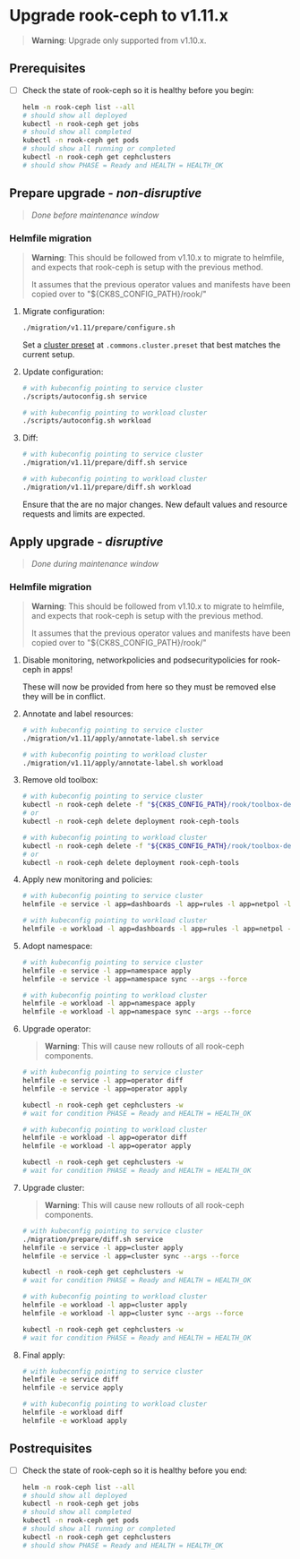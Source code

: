 # Upgrade rook-ceph to v1.11.x

> **Warning**: Upgrade only supported from v1.10.x.

## Prerequisites

- [ ] Check the state of rook-ceph so it is healthy before you begin:

  ```bash
  helm -n rook-ceph list --all
  # should show all deployed
  kubectl -n rook-ceph get jobs
  # should show all completed
  kubectl -n rook-ceph get pods
  # should show all running or completed
  kubectl -n rook-ceph get cephclusters
  # should show PHASE = Ready and HEALTH = HEALTH_OK
  ```

## Prepare upgrade - *non-disruptive*

> *Done before maintenance window*

### Helmfile migration

> **Warning**: This should be followed from v1.10.x to migrate to helmfile, and expects that rook-ceph is setup with the previous method.
>
> It assumes that the previous operator values and manifests have been copied over to "${CK8S_CONFIG_PATH}/rook/"

1. Migrate configuration:

    ```bash
    ./migration/v1.11/prepare/configure.sh
    ```

    Set a [cluster preset](../../helmfile.d/values/cluster-presets) at `.commons.cluster.preset` that best matches the current setup.

1. Update configuration:

    ```bash
    # with kubeconfig pointing to service cluster
    ./scripts/autoconfig.sh service

    # with kubeconfig pointing to workload cluster
    ./scripts/autoconfig.sh workload
    ```

1. Diff:

    ```bash
    # with kubeconfig pointing to service cluster
    ./migration/v1.11/prepare/diff.sh service

    # with kubeconfig pointing to workload cluster
    ./migration/v1.11/prepare/diff.sh workload
    ```

    Ensure that the are no major changes.
    New default values and resource requests and limits are expected.

## Apply upgrade - *disruptive*

> *Done during maintenance window*

### Helmfile migration

> **Warning**: This should be followed from v1.10.x to migrate to helmfile, and expects that rook-ceph is setup with the previous method.
>
> It assumes that the previous operator values and manifests have been copied over to "${CK8S_CONFIG_PATH}/rook/"

1. Disable monitoring, networkpolicies and podsecuritypolicies for rook-ceph in apps!

    These will now be provided from here so they must be removed else they will be in conflict.

1. Annotate and label resources:

    ```bash
    # with kubeconfig pointing to service cluster
    ./migration/v1.11/apply/annotate-label.sh service

    # with kubeconfig pointing to workload cluster
    ./migration/v1.11/apply/annotate-label.sh workload
    ```

1. Remove old toolbox:

    ```bash
    # with kubeconfig pointing to service cluster
    kubectl -n rook-ceph delete -f "${CK8S_CONFIG_PATH}/rook/toolbox-deploy.yaml"
    # or
    kubectl -n rook-ceph delete deployment rook-ceph-tools

    # with kubeconfig pointing to workload cluster
    kubectl -n rook-ceph delete -f "${CK8S_CONFIG_PATH}/rook/toolbox-deploy.yaml"
    # or
    kubectl -n rook-ceph delete deployment rook-ceph-tools
    ```

1. Apply new monitoring and policies:

    ```bash
    # with kubeconfig pointing to service cluster
    helmfile -e service -l app=dashboards -l app=rules -l app=netpol -l app=psp apply

    # with kubeconfig pointing to workload cluster
    helmfile -e workload -l app=dashboards -l app=rules -l app=netpol -l app=psp apply
    ```

1. Adopt namespace:

    ```bash
    # with kubeconfig pointing to service cluster
    helmfile -e service -l app=namespace apply
    helmfile -e service -l app=namespace sync --args --force

    # with kubeconfig pointing to workload cluster
    helmfile -e workload -l app=namespace apply
    helmfile -e workload -l app=namespace sync --args --force
    ```

1. Upgrade operator:

    > **Warning**: This will cause new rollouts of all rook-ceph components.

    ```bash
    # with kubeconfig pointing to service cluster
    helmfile -e service -l app=operator diff
    helmfile -e service -l app=operator apply

    kubectl -n rook-ceph get cephclusters -w
    # wait for condition PHASE = Ready and HEALTH = HEALTH_OK

    # with kubeconfig pointing to workload cluster
    helmfile -e workload -l app=operator diff
    helmfile -e workload -l app=operator apply

    kubectl -n rook-ceph get cephclusters -w
    # wait for condition PHASE = Ready and HEALTH = HEALTH_OK
    ```

1. Upgrade cluster:

    > **Warning**: This will cause new rollouts of all rook-ceph components.

    ```bash
    # with kubeconfig pointing to service cluster
    ./migration/prepare/diff.sh service
    helmfile -e service -l app=cluster apply
    helmfile -e service -l app=cluster sync --args --force

    kubectl -n rook-ceph get cephclusters -w
    # wait for condition PHASE = Ready and HEALTH = HEALTH_OK

    # with kubeconfig pointing to workload cluster
    helmfile -e workload -l app=cluster apply
    helmfile -e workload -l app=cluster sync --args --force

    kubectl -n rook-ceph get cephclusters -w
    # wait for condition PHASE = Ready and HEALTH = HEALTH_OK
    ```

1. Final apply:

    ```bash
    # with kubeconfig pointing to service cluster
    helmfile -e service diff
    helmfile -e service apply

    # with kubeconfig pointing to workload cluster
    helmfile -e workload diff
    helmfile -e workload apply
    ```

## Postrequisites

- [ ] Check the state of rook-ceph so it is healthy before you end:

  ```bash
  helm -n rook-ceph list --all
  # should show all deployed
  kubectl -n rook-ceph get jobs
  # should show all completed
  kubectl -n rook-ceph get pods
  # should show all running or completed
  kubectl -n rook-ceph get cephclusters
  # should show PHASE = Ready and HEALTH = HEALTH_OK
  ```
